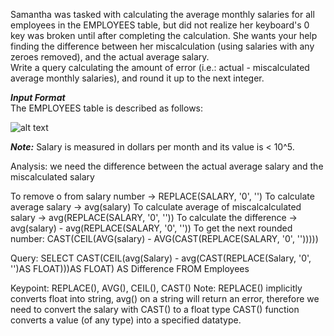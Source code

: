 Samantha was tasked with calculating the average monthly salaries for all employees in the EMPLOYEES table, but did not realize her keyboard's 0 key was broken until after completing the calculation. She wants your help finding the difference between her miscalculation (using salaries with any zeroes removed), and the actual average salary.  
Write a query calculating the amount of error (i.e.: actual - miscalculated average monthly salaries), and round it up to the next integer.  
  
***Input Format***  
The EMPLOYEES table is described as follows:  

![alt text](https://s3.amazonaws.com/hr-challenge-images/12893/1443817108-adc2235c81-1.png)  
  
***Note:*** Salary is measured in dollars per month and its value is < 10^5. 

Analysis: we need the difference between the actual average salary and the miscalculated salary

To remove o from salary number -> REPLACE(SALARY, '0', '')
To calculate average salary -> avg(salary) 
To calculate average of miscalcalculated salary -> avg(REPLACE(SALARY, '0', ''))
To calculate the difference -> avg(salary) - avg(REPLACE(SALARY, '0', ''))
To get the next rounded number: CAST(CEIL(AVG(salary) - AVG(CAST(REPLACE(SALARY, '0', '')))))

Query: SELECT CAST(CEIL(avg(Salary) - avg(CAST(REPLACE(Salary, '0', '')AS FLOAT)))AS FLOAT) AS Difference FROM Employees

Keypoint: REPLACE(), AVG(), CEIL(), CAST()
Note: REPLACE() implicitly converts float into string, avg() on a string will return an error, therefore we need to convert the salary with CAST() to a float type
      CAST() function converts a value (of any type) into a specified datatype.


